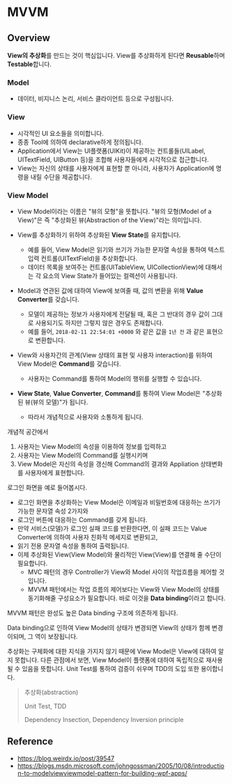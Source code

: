 # MVVM

## Overview

**View의 추상화**를 만드는 것이 핵심입니다. View를 추상화하게 된다면 **Reusable**하며 **Testable**합니다.

### Model

- 데이터, 비지니스 논리, 서비스 클라이언트 등으로 구성됩니다.

### View

- 시각적인 UI 요소들을 의미합니다.
- 종종 Tool에 의하여 declarative하게 정의됩니다.
- Application에서 View는 UI플랫폼(UIKit)이 제공하는 컨트롤들(UILabel, UITextField, UIButton 등)을 조합해 사용자들에게 시각적으로 접근합니다.
- View는 자신의 상태를 사용자에게 표현할 뿐 아니라, 사용자가 Application에 명령을 내릴 수단을 제공합니다.

### View Model

- View Model이라는 이름은 "뷰의 모형"을 뜻합니다. "뷰의 모형(Model of a View)"은 즉 "추상화된 뷰(Abstraction of the View)"라는 의미입니다.

- View를 추상화하기 위하여 추상화된 **View State**를 유지합니다.
  - 예를 들어, View Model은 읽기와 쓰기가 가능한 문자열 속성을 통하여 텍스트 입력 컨트롤(UITextField)을 추상화합니다.
  - 데이터 목록을 보여주는 컨트롤(UITableView, UICollectionView)에 대해서는 각 요소의 View State가 들어있는 컬렉션이 사용됩니다.

- Model과 연관된 값에 대하여 View에 보여줄 때, 값의 변환을 위해 **Value Converter**를 갖습니다.
  - 모델이 제공하는 정보가 사용자에게 전달될 때, 혹은 그 반대의 경우 값이 그대로 사용되기도 하지만 그렇지 않은 경우도 존재합니다.
  - 예를 들어, `2018-02-11 22:54:01 +0000` 와 같은 값을 `1년 전` 과 같은 표현으로 변환합니다.

- View와 사용자간의 관계(View 상태의 표현 및 사용자 interaction)를 위하여 View Model은 **Command**를 갖습니다.

  - 사용자는 Command를 통하여 Model의 행위를 실행할 수 있습니다.

- **View State**, **Value Converter**, **Command**를 통하여 View Model은 "추상화된 뷰(뷰의 모델)"가 됩니다.
  - 따라서 개념적으로 사용자와 소통하게 됩니다.



개념적 공간에서 

1. 사용자는 View Model의 속성을 이용하여 정보를 입력하고
2. 사용자는 View Model의 Command를 실행시키며
3. View Model은 자신의 속성을 갱신해 Command의 결과와 Appliation 상태변화를 사용자에게 표현합니다.



로그인 화면을 예로 들어봅시다. 

- 로그인 화면을 추상화하는 View Model은 이메일과 비밀번호에 대응하는 쓰기가 가능한 문자열  속성 2가지와
- 로그인 버튼에 대응하는 Command를 갖게 됩니다.
- 만약 서비스(모델)가 로그인 실패 코드를 반환한다면, 이 실패 코드는 Value Converter에 의하여 사용자 친화적 메세지로 변환되고,
- 읽기 전용 문자열 속성을 통하여 출력됩니다.  
- 이제 추상화된 View(View Model)와 물리적인 View(View)를 연결해 줄 수단이 필요합니다.
  - MVC 패턴의 경우 Controller가 View와 Model 사이의 작업흐름을 제어할 것입니다.
  - MVVM 패턴에서는 작업 흐름의 제어보다는 View와 View Model의 상태를 동기화해줄 구성요소가 필요합니다. 바로 이것을 **Data binding**이라고 합니다.



MVVM 패턴은 완성도 높은 Data binding 구조에 의존하게 됩니다.

Data binding으로 인하여 View Model의 상태가 변경되면 View의 상태가 함께 변경이되며, 그 역이 보장됩니다.



추상화는 구체화에 대한 지식을 가지지 않기 때문에 View Model은 View에 대하여 알지 못합니다. 다른 관점에서 보면, View Model이 플랫폼에 대하여 독립적으로 재사용될 수 있음을 뜻합니다. Unit Test를 통하여 검증이 쉬우며 TDD의 도입 또한 용이합니다.

> 추상화(abstraction)
>
> Unit Test, TDD
>
> Dependency Insection, Dependency Inversion principle

## Reference

- https://blog.weirdx.io/post/39547
- https://blogs.msdn.microsoft.com/johngossman/2005/10/08/introduction-to-modelviewviewmodel-pattern-for-building-wpf-apps/



